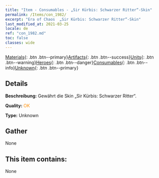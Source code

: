 ```yaml
---
title: "Item - Consumables - „Sir Kürbis: Schwarzer Ritter“-Skin"
permalink: /Items/con_1982/
excerpt: "Era of Chaos  „Sir Kürbis: Schwarzer Ritter“-Skin"
last_modified_at: 2021-03-25
locale: de
ref: "con_1982.md"
toc: false
classes: wide
---
```

 [Materials](/de/Items/){: .btn .btn--primary}[Artifacts](/de/Items/Artifacts/){: .btn .btn--success}[Units](/de/Items/Units/){: .btn .btn--warning}[Heroes](/de/Items/Heroes/){: .btn .btn--danger}[Consumables](/de/Items/Consumables/){: .btn .btn--info}[Unknown](/de/Items/Unknown/){: .btn .btn--primary}

## Details
 **Beschreibung:** Gewährt die Skin „Sir Kürbis: Schwarzer Ritter“.

 **Quality:** <span style="color: #FF8C00">OK</span>

 **Type:** Unknown

## Gather

  None

## This item contains:

  None


